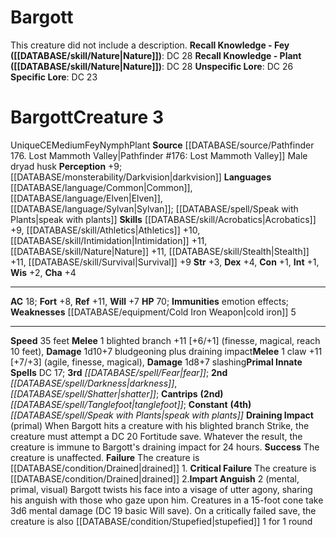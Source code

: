 ﻿---
ac: '18'
alignment: CE
charisma: '+4'
constitution: '+1'
creature_ability:
- Draining Impact
- Impart Anguish
dexterity: '+4'
fortitude: '+8'
hp: '70'
id: '1780'
immunity:
- '[[DATABASE/trait/Emotion|emotion]] effects'
intelligence: '+1'
land_speed: '35'
language:
- '[[DATABASE/language/Common|Common]]'
- '[[DATABASE/language/Elven|Elven]]'
- '[[DATABASE/language/Sylvan|Sylvan]] ; [[DATABASE/spell/Speak with Plants|speak
  with plants]]'
level: '3'
max_speed: '35'
name: Bargott
perception: '+9'
rarity: Unique
reflex: '+11'
sense:
- '[[DATABASE/monsterability/Darkvision|darkvision]]'
size: Medium
skill:
- '[[DATABASE/skill/Acrobatics|Acrobatics]] +9'
- '[[DATABASE/skill/Athletics|Athletics]] +10'
- '[[DATABASE/skill/Intimidation|Intimidation]] +11'
- '[[DATABASE/skill/Nature|Nature]] +11'
- '[[DATABASE/skill/Stealth|Stealth]] +11'
- '[[DATABASE/skill/Survival|Survival]] +9'
source: '[[DATABASE/source/Pathfinder 176. Lost Mammoth Valley|Pathfinder #176: Lost
  Mammoth Valley]]'
speed:
- 35 feet
spell:
- '[[DATABASE/spell/Darkness|Darkness]]'
- '[[DATABASE/spell/Fear|Fear]]'
- '[[DATABASE/spell/Shatter|Shatter]]'
- '[[DATABASE/spell/Speak with Plants|Speakwith Plants]]'
- '[[DATABASE/spell/Tanglefoot|Tanglefoot]]'
strength: '+3'
strength_req: '3'
strongest_save:
- Reflex
trait:
- '[[DATABASE/trait/Fey|Fey]]'
- '[[DATABASE/trait/Nymph|Nymph]]'
- '[[DATABASE/trait/Plant|Plant]]'
- '[[DATABASE/trait/Unique|Unique]]'
type: Creature
vision: Darkvision
weakest_save:
- Will
weakness:
- '[[DATABASE/equipment/Cold Iron Weapon|cold iron]] 5'
will: '+7'
wisdom: '+2'

---
# Bargott

This creature did not include a description.
**Recall Knowledge - Fey ([[DATABASE/skill/Nature|Nature]])**: DC 28
**Recall Knowledge - Plant ([[DATABASE/skill/Nature|Nature]])**: DC 28
**Unspecific Lore**: DC 26
**Specific Lore**: DC 23

# Bargott<span class="item-type">Creature 3</span>

<span class="trait-unique item-trait">Unique</span><span class="trait-alignment item-trait">CE</span><span class="trait-size item-trait">Medium</span><span class="item-trait">Fey</span><span class="item-trait">Nymph</span><span class="item-trait">Plant</span>
**Source** [[DATABASE/source/Pathfinder 176. Lost Mammoth Valley|Pathfinder #176: Lost Mammoth Valley]]
Male dryad husk
**Perception** +9; [[DATABASE/monsterability/Darkvision|darkvision]]
**Languages** [[DATABASE/language/Common|Common]], [[DATABASE/language/Elven|Elven]], [[DATABASE/language/Sylvan|Sylvan]]; [[DATABASE/spell/Speak with Plants|speak with plants]]
**Skills** [[DATABASE/skill/Acrobatics|Acrobatics]] +9, [[DATABASE/skill/Athletics|Athletics]] +10, [[DATABASE/skill/Intimidation|Intimidation]] +11, [[DATABASE/skill/Nature|Nature]] +11, [[DATABASE/skill/Stealth|Stealth]] +11, [[DATABASE/skill/Survival|Survival]] +9
**Str** +3, **Dex** +4, **Con** +1, **Int** +1, **Wis** +2, **Cha** +4

---
**AC** 18; **Fort** +8, **Ref** +11, **Will** +7
**HP** 70; **Immunities** emotion effects; **Weaknesses** [[DATABASE/equipment/Cold Iron Weapon|cold iron]] 5

---
**Speed** 35 feet
<span class="in-box-ability">**Melee** <span class="action-icon">1</span> blighted branch +11 [+6/+1] (finesse, magical, reach 10 feet), **Damage** 1d10+7 bludgeoning plus draining impact</span><span class="in-box-ability">**Melee** <span class="action-icon">1</span> claw +11 [+7/+3] (agile, finesse, magical), **Damage** 1d8+7 slashing</span>**Primal Innate Spells** DC 17; **3rd** _[[DATABASE/spell/Fear|fear]]_; **2nd** _[[DATABASE/spell/Darkness|darkness]]_, _[[DATABASE/spell/Shatter|shatter]]_; **Cantrips** **(2nd)** _[[DATABASE/spell/Tanglefoot|tanglefoot]]_; **Constant** **(4th)** _[[DATABASE/spell/Speak with Plants|speak with plants]]_
<span class="in-box-ability">**Draining Impact** (primal) When Bargott hits a creature with his blighted branch Strike, the creature must attempt a DC 20 Fortitude save. Whatever the result, the creature is immune to Bargott's draining impact for 24 hours.
 **Success** The creature is unaffected.
 **Failure** The creature is [[DATABASE/condition/Drained|drained]] 1.
 **Critical Failure** The creature is [[DATABASE/condition/Drained|drained]] 2.</span><span class="in-box-ability">**Impart Anguish** <span class="action-icon">2</span> (mental, primal, visual) Bargott twists his face into a visage of utter agony, sharing his anguish with those who gaze upon him. Creatures in a 15-foot cone take 3d6 mental damage (DC 19 basic Will save). On a critically failed save, the creature is also [[DATABASE/condition/Stupefied|stupefied]] 1 for 1 round</span>
